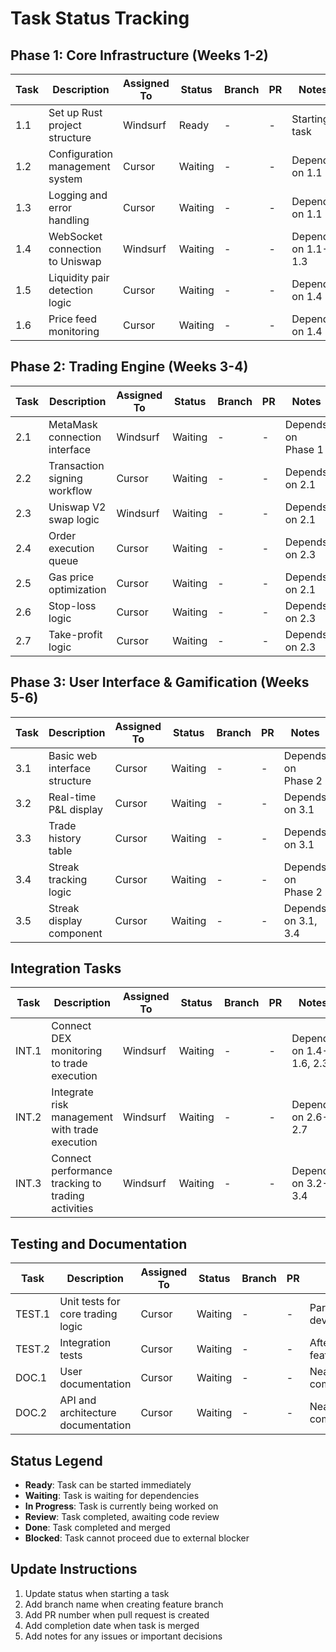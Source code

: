 # Task Status Tracking

## Phase 1: Core Infrastructure (Weeks 1-2)

| Task | Description | Assigned To | Status | Branch | PR | Notes |
|------|-------------|-------------|--------|--------|----|----|
| 1.1 | Set up Rust project structure | Windsurf | Ready | - | - | Starting task |
| 1.2 | Configuration management system | Cursor | Waiting | - | - | Depends on 1.1 |
| 1.3 | Logging and error handling | Cursor | Waiting | - | - | Depends on 1.1 |
| 1.4 | WebSocket connection to Uniswap | Windsurf | Waiting | - | - | Depends on 1.1-1.3 |
| 1.5 | Liquidity pair detection logic | Cursor | Waiting | - | - | Depends on 1.4 |
| 1.6 | Price feed monitoring | Cursor | Waiting | - | - | Depends on 1.4 |

## Phase 2: Trading Engine (Weeks 3-4)

| Task | Description | Assigned To | Status | Branch | PR | Notes |
|------|-------------|-------------|--------|--------|----|----|
| 2.1 | MetaMask connection interface | Windsurf | Waiting | - | - | Depends on Phase 1 |
| 2.2 | Transaction signing workflow | Cursor | Waiting | - | - | Depends on 2.1 |
| 2.3 | Uniswap V2 swap logic | Windsurf | Waiting | - | - | Depends on 2.1 |
| 2.4 | Order execution queue | Cursor | Waiting | - | - | Depends on 2.3 |
| 2.5 | Gas price optimization | Cursor | Waiting | - | - | Depends on 2.1 |
| 2.6 | Stop-loss logic | Cursor | Waiting | - | - | Depends on 2.3 |
| 2.7 | Take-profit logic | Cursor | Waiting | - | - | Depends on 2.3 |

## Phase 3: User Interface & Gamification (Weeks 5-6)

| Task | Description | Assigned To | Status | Branch | PR | Notes |
|------|-------------|-------------|--------|--------|----|----|
| 3.1 | Basic web interface structure | Cursor | Waiting | - | - | Depends on Phase 2 |
| 3.2 | Real-time P&L display | Cursor | Waiting | - | - | Depends on 3.1 |
| 3.3 | Trade history table | Cursor | Waiting | - | - | Depends on 3.1 |
| 3.4 | Streak tracking logic | Cursor | Waiting | - | - | Depends on Phase 2 |
| 3.5 | Streak display component | Cursor | Waiting | - | - | Depends on 3.1, 3.4 |

## Integration Tasks

| Task | Description | Assigned To | Status | Branch | PR | Notes |
|------|-------------|-------------|--------|--------|----|----|
| INT.1 | Connect DEX monitoring to trade execution | Windsurf | Waiting | - | - | Depends on 1.4-1.6, 2.3 |
| INT.2 | Integrate risk management with trade execution | Windsurf | Waiting | - | - | Depends on 2.6-2.7 |
| INT.3 | Connect performance tracking to trading activities | Windsurf | Waiting | - | - | Depends on 3.2-3.4 |

## Testing and Documentation

| Task | Description | Assigned To | Status | Branch | PR | Notes |
|------|-------------|-------------|--------|--------|----|----|
| TEST.1 | Unit tests for core trading logic | Cursor | Waiting | - | - | Parallel with development |
| TEST.2 | Integration tests | Cursor | Waiting | - | - | After core features |
| DOC.1 | User documentation | Cursor | Waiting | - | - | Near completion |
| DOC.2 | API and architecture documentation | Cursor | Waiting | - | - | Near completion |

## Status Legend
- **Ready**: Task can be started immediately
- **Waiting**: Task is waiting for dependencies
- **In Progress**: Task is currently being worked on
- **Review**: Task completed, awaiting code review
- **Done**: Task completed and merged
- **Blocked**: Task cannot proceed due to external blocker

## Update Instructions
1. Update status when starting a task
2. Add branch name when creating feature branch
3. Add PR number when pull request is created
4. Add completion date when task is merged
5. Add notes for any issues or important decisions
